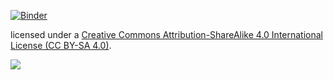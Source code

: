 [![Binder](https://mybinder.org/badge_logo.svg)](https://mybinder.org/v2/gh/peterakersten/school/Harmonische_Schwingung.ipynb)

licensed under a [Creative Commons Attribution-ShareAlike 4.0 International License (CC BY-SA 4.0)](https://creativecommons.org/licenses/by-sa/4.0/). 
    
<img align="left" src="https://licensebuttons.net/l/by-sa/3.0/88x31.png">
